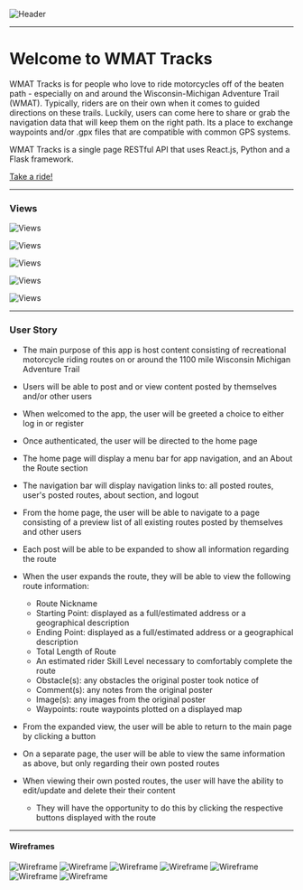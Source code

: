 ![Header](https://i.imgur.com/Kf7CUTS.png)

___



# Welcome to WMAT Tracks 


WMAT Tracks is for people who love to ride motorcycles off of the beaten path - especially on and around the Wisconsin-Michigan Adventure Trail (WMAT). Typically, riders are on their own when it comes to guided directions on these trails. Luckily, users can come here to share or grab the navigation data that will keep them on the right path. Its a place to exchange waypoints and/or .gpx files that are compatible with common GPS systems.

WMAT Tracks is a single page RESTful API that uses React.js, Python and a Flask framework.

[Take a ride!](https://wmattracks.herokuapp.com/)

***

### Views 

![Views](https://i.imgur.com/vWn6qwZ.png)

![Views](https://i.imgur.com/yOABHPt.png)

![Views](https://i.imgur.com/a0SxpYx.png)

![Views](https://i.imgur.com/Cohi4i3.png)

![Views](https://i.imgur.com/hkdQ1CC.png)

---



### User Story

* The main purpose of this app is host content consisting of recreational motorcycle riding routes on or around the 1100 mile Wisconsin Michigan Adventure Trail

* Users will be able to post and or view content posted by themselves and/or other users

* When welcomed to the app, the user will be greeted a choice to either log in or register

* Once authenticated, the user will be directed to the home page

* The home page will display a menu bar for app navigation, and an About the Route section

* The navigation bar will display navigation links to: all posted routes, user's posted routes, about section, and logout

* From the home page, the user will be able to navigate to a page consisting of a preview list of all existing routes posted by themselves and other users

* Each post will be able to be expanded to show all information regarding the route

* When the user expands the route, they will be able to view the following route information:
  * Route Nickname
  * Starting Point: displayed as a full/estimated address or a geographical description
  * Ending Point: displayed as a full/estimated address or a geographical description
  * Total Length of Route
  * An estimated rider Skill Level necessary to comfortably complete the route
  * Obstacle(s): any obstacles the original poster took notice of
  * Comment(s): any notes from the original poster
  * Image(s): any images from the original poster
  * Waypoints: route waypoints plotted on a displayed map

* From the expanded view, the user will be able to return to the main page by clicking a button

* On a separate page, the user will be able to view the same information as above, but only regarding their own posted routes

* When viewing their own posted routes, the user will have the ability to edit/update and delete their their content
  * They will have the opportunity to do this by clicking the respective buttons displayed with the route

___


#### Wireframes
![Wireframe](https://i.imgur.com/v4HfDyH.png)
![Wireframe](https://i.imgur.com/BvMEkkb.png)
![Wireframe](https://i.imgur.com/zHZzAwM.png)
![Wireframe](https://i.imgur.com/pArQWIg.png)
![Wireframe](https://i.imgur.com/teh6axH.png)
![Wireframe](https://i.imgur.com/TdqiLV0.png)
![Wireframe](https://i.imgur.com/FXaPK8y.png)





